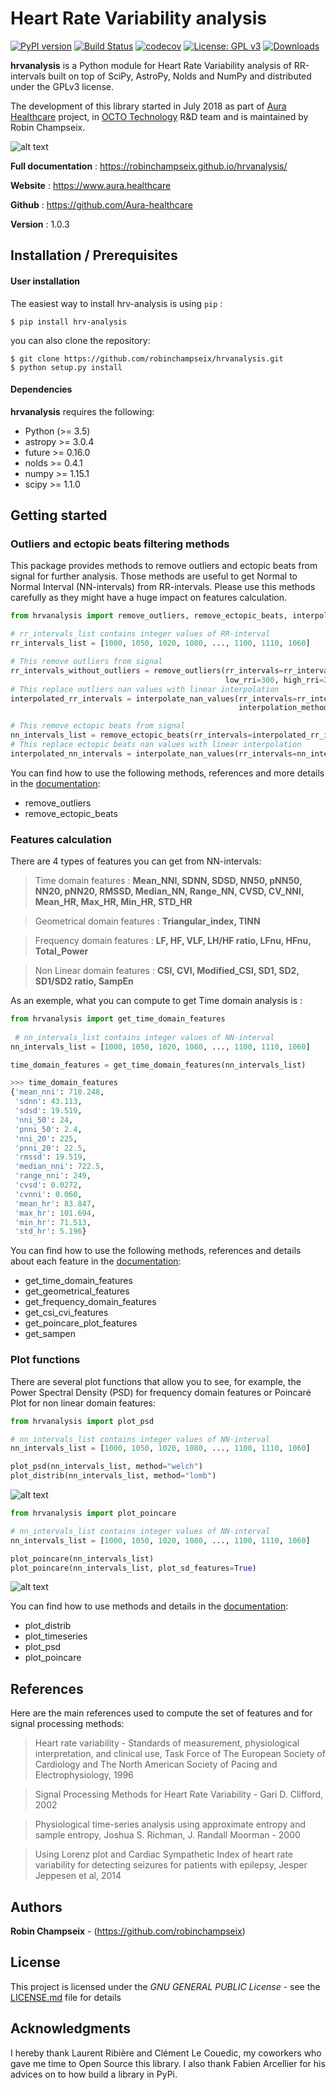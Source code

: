 # Heart Rate Variability analysis

[![PyPI version](https://badge.fury.io/py/hrv-analysis.svg)](https://badge.fury.io/py/hrv-analysis)
[![Build Status](https://travis-ci.com/robinchampseix/hrvanalysis.svg?branch=master)](https://travis-ci.com/robinchampseix/hrvanalysis)
[![codecov](https://codecov.io/gh/robinchampseix/hrvanalysis/branch/master/graphs/badge.svg)](https://codecov.io/gh/robinchampseix/hrvanalysis)
[![License: GPL v3](https://img.shields.io/badge/License-GPL%20v3-blue.svg)](https://www.gnu.org/licenses/gpl-3.0)
[![Downloads](https://pepy.tech/badge/hrv-analysis)](https://pepy.tech/project/hrv-analysis)

**hrvanalysis** is a Python module for Heart Rate Variability analysis of RR-intervals built on top of SciPy, AstroPy, Nolds and NumPy and distributed under the GPLv3 license.

The development of this library started in July 2018 as part of [Aura Healthcare](https://www.aura.healthcare) project, in [OCTO Technology](https://www.octo.com/fr) R&D team and is maintained by Robin Champseix.


![alt text](https://github.com/robinchampseix/hrvanalysis/blob/master/figures/timeserie_distrib_plot.png)

**Full documentation** : https://robinchampseix.github.io/hrvanalysis/

**Website** : https://www.aura.healthcare

**Github** : https://github.com/Aura-healthcare

**Version** : 1.0.3


## Installation / Prerequisites

#### User installation

The easiest way to install hrv-analysis is using ``pip`` :

    $ pip install hrv-analysis

you can also clone the repository:

    $ git clone https://github.com/robinchampseix/hrvanalysis.git
    $ python setup.py install

#### Dependencies

**hrvanalysis** requires the following:
- Python (>= 3.5)
- astropy >= 3.0.4
- future >= 0.16.0
- nolds >= 0.4.1
- numpy >= 1.15.1
- scipy >= 1.1.0


## Getting started 

### Outliers and ectopic beats filtering methods

This package provides methods to remove outliers and ectopic beats from signal for further analysis. Those methods are useful to get Normal to Normal Interval (NN-intervals) from RR-intervals.
Please use this methods carefully as they might have a huge impact on features calculation.

```python
from hrvanalysis import remove_outliers, remove_ectopic_beats, interpolate_nan_values

# rr_intervals_list contains integer values of RR-interval
rr_intervals_list = [1000, 1050, 1020, 1080, ..., 1100, 1110, 1060]

# This remove outliers from signal
rr_intervals_without_outliers = remove_outliers(rr_intervals=rr_intervals_list,  
                                                low_rri=300, high_rri=2000)
# This replace outliers nan values with linear interpolation
interpolated_rr_intervals = interpolate_nan_values(rr_intervals=rr_intervals_without_outliers, 
                                                   interpolation_method="linear")

# This remove ectopic beats from signal
nn_intervals_list = remove_ectopic_beats(rr_intervals=interpolated_rr_intervals, method="malik")
# This replace ectopic beats nan values with linear interpolation
interpolated_nn_intervals = interpolate_nan_values(rr_intervals=nn_intervals_list)
```

You can find how to use the following methods, references and more details in the [documentation](https://robinchampseix.github.io/hrvanalysis/tutorial.html):
- remove_outliers
- remove_ectopic_beats


### Features calculation 

There are 4 types of features you can get from NN-intervals: 

> Time domain features : **Mean_NNI, SDNN, SDSD, NN50, pNN50, NN20, pNN20, RMSSD, Median_NN, Range_NN, CVSD, CV_NNI, Mean_HR, Max_HR, Min_HR, STD_HR**

> Geometrical domain features : **Triangular_index, TINN**

> Frequency domain features : **LF, HF, VLF, LH/HF ratio, LFnu, HFnu, Total_Power**

> Non Linear domain features : **CSI, CVI, Modified_CSI, SD1, SD2, SD1/SD2 ratio, SampEn**

As an exemple, what you can compute to get Time domain analysis is :

```python
from hrvanalysis import get_time_domain_features
 
 # nn_intervals_list contains integer values of NN-interval
nn_intervals_list = [1000, 1050, 1020, 1080, ..., 1100, 1110, 1060]

time_domain_features = get_time_domain_features(nn_intervals_list)

>>> time_domain_features
{'mean_nni': 718.248,
 'sdnn': 43.113,
 'sdsd': 19.519,
 'nni_50': 24,
 'pnni_50': 2.4,
 'nni_20': 225,
 'pnni_20': 22.5,
 'rmssd': 19.519,
 'median_nni': 722.5,
 'range_nni': 249,
 'cvsd': 0.0272,
 'cvnni': 0.060,
 'mean_hr': 83.847,
 'max_hr': 101.694,
 'min_hr': 71.513,
 'std_hr': 5.196}
```

You can find how to use the following methods, references and details about each feature in the [documentation](https://robinchampseix.github.io/hrvanalysis/tutorial.html):
- get_time_domain_features
- get_geometrical_features
- get_frequency_domain_features
- get_csi_cvi_features
- get_poincare_plot_features
- get_sampen


### Plot functions

There are several plot functions that allow you to see, for example, the Power Spectral Density (PSD) for frequency domain features or Poincaré Plot for non linear domain features:

```python
from hrvanalysis import plot_psd

# nn_intervals_list contains integer values of NN-interval
nn_intervals_list = [1000, 1050, 1020, 1080, ..., 1100, 1110, 1060]

plot_psd(nn_intervals_list, method="welch")
plot_distrib(nn_intervals_list, method="lomb")
```

![alt text](https://github.com/robinchampseix/hrvanalysis/blob/master/figures/psd_periodogram_plot.png)


```python
from hrvanalysis import plot_poincare

# nn_intervals_list contains integer values of NN-interval
nn_intervals_list = [1000, 1050, 1020, 1080, ..., 1100, 1110, 1060]

plot_poincare(nn_intervals_list)
plot_poincare(nn_intervals_list, plot_sd_features=True)
```

![alt text](https://github.com/robinchampseix/hrvanalysis/blob/master/figures/poincare_plot.png)


You can find how to use methods and details in the [documentation](https://robinchampseix.github.io/hrvanalysis/tutorial.html):
- plot_distrib
- plot_timeseries
- plot_psd
- plot_poincare


## References

Here are the main references used to compute the set of features and for signal processing methods:

> Heart rate variability - Standards of measurement, physiological interpretation, and clinical use, Task Force of The European Society of Cardiology and The North American Society of Pacing and Electrophysiology, 1996
    
> Signal Processing Methods for Heart Rate Variability - Gari D. Clifford, 2002

> Physiological time-series analysis using approximate entropy and sample entropy, Joshua S. Richman, J. Randall Moorman - 2000
    
> Using Lorenz plot and Cardiac Sympathetic Index of heart rate variability for detecting seizures for patients with epilepsy, Jesper Jeppesen et al, 2014


## Authors

**Robin Champseix** - (https://github.com/robinchampseix)


## License

This project is licensed under the *GNU GENERAL PUBLIC License* - see the [LICENSE.md](https://github.com/robinchampseix/hrvanalysis/blob/master/LICENSE) file for details


## Acknowledgments

I hereby thank Laurent Ribière and Clément Le Couedic, my coworkers who gave me time to Open Source this library.
I also thank Fabien Arcellier for his advices on to how build a library in PyPi.
